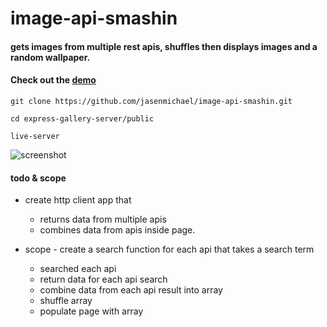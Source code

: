 # image-api-smashin

####  gets images from multiple rest apis, shuffles then displays images and a random wallpaper.


#### Check out the [demo](http://jmh-image-api-smashin.surge.sh/)

```
git clone https://github.com/jasenmichael/image-api-smashin.git

cd express-gallery-server/public

live-server
```

![screenshot](.png)


#### todo & scope
* create http client app that
  * returns data from multiple apis
  * combines data from apis inside page.

* scope - create a search function for each api that takes a search term
  * searched each api
  * return data for each api search
  * combine data from each api result into array
  * shuffle array
  * populate page with array
